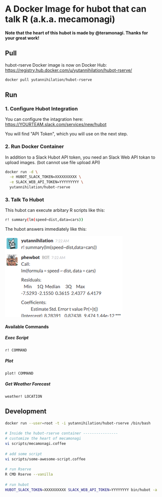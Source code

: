 A Docker Image for hubot that can talk R (a.k.a. mecamonagi)
========================================

**Note that the heart of this hubot is made by @teramonagi. Thanks for your great work!**

## Pull

hubot-rserve Docker image is now on Docker Hub: https://registry.hub.docker.com/u/yutannihilation/hubot-rserve/

```sh
docker pull yutannihilation/hubot-rserve
```

## Run

### 1. Configure Hubot Integration

You can configure the intagration here: https://YOURTEAM.slack.com/services/new/hubot

You will find "API Token", which you will use on the next step.

### 2. Run Docker Container

In addition to a Slack Hubot API token, you need an Slack Web API tokan to upload images. (bot cannot use file upload API)

```sh
docker run -d \
  -e HUBOT_SLACK_TOKEN=XXXXXXXXXX \
  -e SLACK_WEB_API_TOKEN=YYYYYYYYY \
  yutannihilation/hubot-rserve
```

### 3. Talk To Hubot

This hubot can execute arbitary R scripts like this:

```sh
r! summary(lm(speed~dist,data=cars)) 
```

The hubot answers immediately like this:

![screen](screenshot.png)


#### Available Commands

##### Exec Script

```
r! COMMAND
```

##### Plot

```
plot! COMMAND
```

##### Get Weather Forecast

```
weather! LOCATION
```

## Development

```sh
docker run --user=root -t -i yutannihilation/hubot-rserve /bin/bash

# Inside the hubot-rserve container ----------------
# customize the heart of mecamonagi
vi scripts/mecamonagi.coffee

# add some script
vi scripts/some-awesome-script.coffee

# run Rserve
R CMD Rserve --vanilla

# run hubot
HUBOT_SLACK_TOKEN=XXXXXXXXXX SLACK_WEB_API_TOKEN=YYYYYYYY bin/hubot -a slack
```
